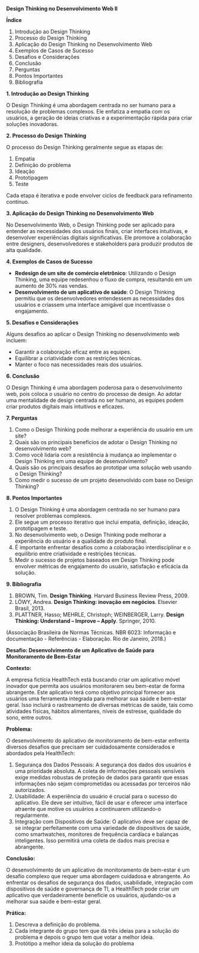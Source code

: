 **Design Thinking no Desenvolvimento Web II**

**Índice**

1. Introdução ao Design Thinking
2. Processo do Design Thinking
3. Aplicação do Design Thinking no Desenvolvimento Web
4. Exemplos de Casos de Sucesso
5. Desafios e Considerações
6. Conclusão
7. Perguntas
8. Pontos Importantes
9. Bibliografia

**1\. Introdução ao Design Thinking**

O Design Thinking é uma abordagem centrada no ser humano para a resolução de problemas complexos. Ele enfatiza a empatia com os usuários, a geração de ideias criativas e a experimentação rápida para criar soluções inovadoras.

**2\. Processo do Design Thinking**

O processo do Design Thinking geralmente segue as etapas de:

1. Empatia
2. Definição do problema
3. Ideação
4. Prototipagem
5. Teste

Cada etapa é iterativa e pode envolver ciclos de feedback para refinamento contínuo.

**3\. Aplicação do Design Thinking no Desenvolvimento Web**

No Desenvolvimento Web, o Design Thinking pode ser aplicado para entender as necessidades dos usuários finais, criar interfaces intuitivas, e desenvolver experiências digitais significativas. Ele promove a colaboração entre designers, desenvolvedores e stakeholders para produzir produtos de alta qualidade.

**4\. Exemplos de Casos de Sucesso**

- **Redesign de um site de comércio eletrônico**: Utilizando o Design Thinking, uma equipe redesenhou o fluxo de compra, resultando em um aumento de 30% nas vendas.
- **Desenvolvimento de um aplicativo de saúde**: O Design Thinking permitiu que os desenvolvedores entendessem as necessidades dos usuários e criassem uma interface amigável que incentivasse o engajamento.

**5\. Desafios e Considerações**

Alguns desafios ao aplicar o Design Thinking no desenvolvimento web incluem:

- Garantir a colaboração eficaz entre as equipes.
- Equilibrar a criatividade com as restrições técnicas.
- Manter o foco nas necessidades reais dos usuários.

**6\. Conclusão**

O Design Thinking é uma abordagem poderosa para o desenvolvimento web, pois coloca o usuário no centro do processo de design. Ao adotar uma mentalidade de design centrada no ser humano, as equipes podem criar produtos digitais mais intuitivos e eficazes.

**7\. Perguntas**

1. Como o Design Thinking pode melhorar a experiência do usuário em um site?
2. Quais são os principais benefícios de adotar o Design Thinking no desenvolvimento web?
3. Como você lidaria com a resistência à mudança ao implementar o Design Thinking em uma equipe de desenvolvimento?
4. Quais são os principais desafios ao prototipar uma solução web usando o Design Thinking?
5. Como medir o sucesso de um projeto desenvolvido com base no Design Thinking?

**8\. Pontos Importantes**

1. O Design Thinking é uma abordagem centrada no ser humano para resolver problemas complexos.
2. Ele segue um processo iterativo que inclui empatia, definição, ideação, prototipagem e teste.
3. No desenvolvimento web, o Design Thinking pode melhorar a experiência do usuário e a qualidade do produto final.
4. É importante enfrentar desafios como a colaboração interdisciplinar e o equilíbrio entre criatividade e restrições técnicas.
5. Medir o sucesso de projetos baseados em Design Thinking pode envolver métricas de engajamento do usuário, satisfação e eficácia da solução.

**9\. Bibliografia**

1. BROWN, Tim. **Design Thinking**. Harvard Business Review Press, 2009.
2. LÖWY, Andrea. **Design Thinking: inovação em negócios**. Elsevier Brasil, 2013.
3. PLATTNER, Hasso; MEHRLE, Christoph; WEINBERGER, Larry. **Design Thinking: Understand – Improve – Apply**. Springer, 2010.

(Associação Brasileira de Normas Técnicas. NBR 6023: Informação e documentação - Referências - Elaboração. Rio de Janeiro, 2018.)

**Desafio: Desenvolvimento de um Aplicativo de Saúde para Monitoramento de Bem-Estar**

**Contexto:**

A empresa fictícia HealthTech está buscando criar um aplicativo móvel inovador que permita aos usuários monitorarem seu bem-estar de forma abrangente. Este aplicativo terá como objetivo principal fornecer aos usuários uma ferramenta integrada para melhorar sua saúde e bem-estar geral. Isso incluirá o rastreamento de diversas métricas de saúde, tais como atividades físicas, hábitos alimentares, níveis de estresse, qualidade do sono, entre outros.

**Problema:**

O desenvolvimento do aplicativo de monitoramento de bem-estar enfrenta diversos desafios que precisam ser cuidadosamente considerados e abordados pela HealthTech:

1. Segurança dos Dados Pessoais:
A segurança dos dados dos usuários é uma prioridade absoluta. A coleta de informações pessoais sensíveis exige medidas robustas de proteção de dados para garantir que essas informações não sejam comprometidas ou acessadas por terceiros não autorizados.
2. Usabilidade:
A experiência do usuário é crucial para o sucesso do aplicativo. Ele deve ser intuitivo, fácil de usar e oferecer uma interface atraente que motive os usuários a continuarem utilizando-o regularmente.
3. Integração com Dispositivos de Saúde:
O aplicativo deve ser capaz de se integrar perfeitamente com uma variedade de dispositivos de saúde, como smartwatches, monitores de frequência cardíaca e balanças inteligentes. Isso permitirá uma coleta de dados mais precisa e abrangente.


**Conclusão:**

O desenvolvimento de um aplicativo de monitoramento de bem-estar é um desafio complexo que requer uma abordagem cuidadosa e abrangente. Ao enfrentar os desafios de segurança dos dados, usabilidade, integração com dispositivos de saúde e governança de TI, a HealthTech pode criar um aplicativo que verdadeiramente beneficie os usuários, ajudando-os a melhorar sua saúde e bem-estar geral.

**Prática:**

1. Descreva a definição do problema.
2. Cada integrante do grupo tem que dá três ideias para a solução do problema e depois o grupo tem que votar a melhor ideia.
3. Protótipo a melhor ideia da solução do problema
